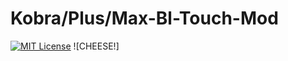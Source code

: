 # Kobra/Plus/Max-Bl-Touch-Mod
[![MIT License](https://img.shields.io/badge/License-MIT-green.svg)](https://choosealicense.com/licenses/mit/)
![CHEESE!]
